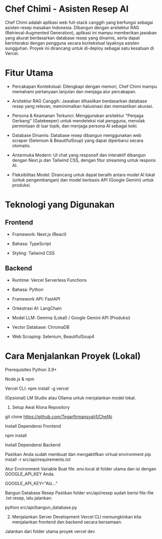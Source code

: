 # Chef Chimi - Asisten Resep AI 

Chef Chimi adalah aplikasi web full-stack canggih yang berfungsi sebagai asisten resep masakan Indonesia. Dibangun dengan arsitektur RAG (Retrieval-Augmented Generation), aplikasi ini mampu memberikan jawaban yang akurat berdasarkan database resep yang dinamis, serta dapat berinteraksi dengan pengguna secara kontekstual layaknya asisten sungguhan. Proyek ini dirancang untuk di-deploy sebagai satu kesatuan di Vercel.

# Fitur Utama
- Percakapan Kontekstual: Dilengkapi dengan memori, Chef Chimi mampu memahami pertanyaan lanjutan dan menjaga alur percakapan.

- Arsitektur RAG Canggih: Jawaban dihasilkan berdasarkan database resep yang relevan, meminimalkan halusinasi dan memastikan akurasi.

- Persona & Keamanan Terkunci: Menggunakan arsitektur "Penjaga Gerbang" (Gatekeeper) untuk mendeteksi niat pengguna, menolak permintaan di luar topik, dan menjaga persona AI sebagai koki.

- Database Dinamis: Database resep dibangun menggunakan web scraper (Selenium & BeautifulSoup) yang dapat diperbarui secara otomatis.

- Antarmuka Modern: UI chat yang responsif dan interaktif dibangun dengan Next.js dan Tailwind CSS, dengan fitur streaming untuk respons AI.

- Fleksibilitas Model: Dirancang untuk dapat beralih antara model AI lokal (untuk pengembangan) dan model berbasis API (Google Gemini) untuk produksi.

# Teknologi yang Digunakan
## Frontend
- Framework: Next.js (React)

- Bahasa: TypeScript

- Styling: Tailwind CSS

## Backend
- Runtime: Vercel Serverless Functions

- Bahasa: Python

- Framework API: FastAPI

- Orkestrasi AI: LangChain

- Model LLM: Gemma (Lokal) / Google Gemini API (Produksi)

- Vector Database: ChromaDB

- Web Scraping: Selenium, BeautifulSoup4


# Cara Menjalankan Proyek (Lokal)
Prerequisites
Python 3.9+

Node.js & npm

Vercel CLI: npm install -g vercel

(Opsional) LM Studio atau Ollama untuk menjalankan model lokal.

1. Setup Awal
Klona Repository

git clone <https://github.com/Tegarfirmansyah1/ChefAi>

Install Dependensi Frontend

npm install

Install Dependensi Backend

Pastikan Anda sudah membuat dan mengaktifkan virtual environment
pip install -r src/api/requirements.txt

Atur Environment Variable
Buat file .env.local di folder utama dan isi dengan GOOGLE_API_KEY Anda.

GOOGLE_API_KEY="AIz..."

Bangun Database Resep
Pastikan folder src/api/resep sudah berisi file-file .txt resep, lalu jalankan:

python src/api/bangun_database.py

2. Menjalankan Server Development
Vercel CLI memungkinkan kita menjalankan frontend dan backend secara bersamaan.

Jalankan dari folder utama proyek
vercel dev

